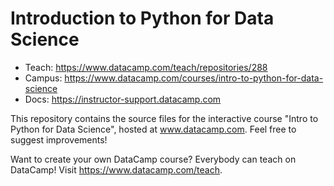 # Introduction to Python for Data Science

- Teach: https://www.datacamp.com/teach/repositories/288
- Campus: https://www.datacamp.com/courses/intro-to-python-for-data-science
- Docs: https://instructor-support.datacamp.com

This repository contains the source files for the interactive course "Intro to Python for Data Science", hosted at www.datacamp.com. Feel free to suggest improvements!

Want to create your own DataCamp course? Everybody can teach on DataCamp! Visit https://www.datacamp.com/teach.
